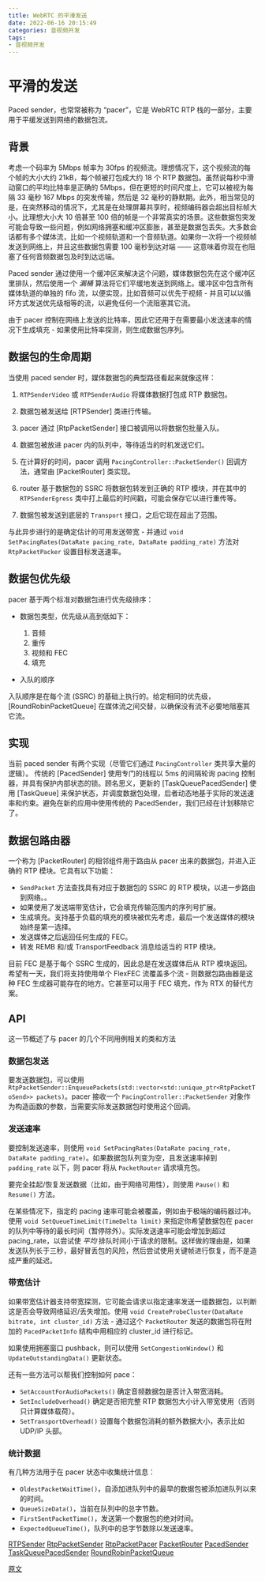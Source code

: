 ```yaml
---
title: WebRTC 的平滑发送
date: 2022-06-16 20:15:49
categories: 音视频开发
tags:
- 音视频开发
---
```


# 平滑的发送

Paced sender，也常常被称为 “pacer”，它是 WebRTC RTP 栈的一部分，主要用于平缓发送到网络的数据包流。
<!--more-->
## 背景

考虑一个码率为 5Mbps 帧率为 30fps 的视频流。理想情况下，这个视频流的每个帧的大小大约 21kB，每个帧被打包成大约 18 个 RTP 数据包。虽然说每秒中滑动窗口的平均比特率是正确的 5Mbps，但在更短的时间尺度上，它可以被视为每隔 33 毫秒 167 Mbps 的突发传输，然后是 32 毫秒的静默期。此外，相当常见的是，在突然移动的情况下，尤其是在处理屏幕共享时，视频编码器会超出目标帧大小。比理想大小大 10 倍甚至 100 倍的帧是一个非常真实的场景。这些数据包突发可能会导致一些问题，例如网络拥塞和缓冲区膨胀，甚至是数据包丢失。大多数会话都有多个媒体流，比如一个视频轨道和一个音频轨道。如果你一次将一个视频帧发送到网络上，并且这些数据包需要 100 毫秒到达对端 —— 这意味着你现在也阻塞了任何音频数据包及时到达远端。

Paced sender 通过使用一个缓冲区来解决这个问题，媒体数据包先在这个缓冲区里排队，然后使用一个 _漏桶_ 算法将它们平缓地发送到网络上。缓冲区中包含所有媒体轨道的单独的 fifo 流，以便实现，比如音频可以优先于视频 - 并且可以以循环方式发送优先级相等的流，以避免任何一个流阻塞其它流。

由于 pacer 控制在网络上发送的比特率，因此它还用于在需要最小发送速率的情况下生成填充 - 如果使用比特率探测，则生成数据包序列。

## 数据包的生命周期

当使用 paced sender 时，媒体数据包的典型路径看起来就像这样：

1.  `RTPSenderVideo` 或 `RTPSenderAudio` 将媒体数据打包成 RTP 数据包。

2.  数据包被发送给 [RTPSender] 类进行传输。

3.  pacer 通过 [RtpPacketSender] 接口被调用以将数据包批量入队。

4.  数据包被放进 pacer 内的队列中，等待适当的时机发送它们。

5.  在计算好的时间，pacer 调用 `PacingController::PacketSender()` 回调方法，通常由 [PacketRouter] 类实现。

6.  router 基于数据包的 SSRC 将数据包转发到正确的 RTP 模块，并在其中的 `RTPSenderEgress` 类中打上最后的时间戳，可能会保存它以进行重传等。

7.  数据包被发送到底层的 `Transport` 接口，之后它现在超出了范围。

与此异步进行的是确定估计的可用发送带宽 - 并通过 `void SetPacingRates(DataRate pacing_rate, DataRate padding_rate)` 方法对 `RtpPacketPacker` 设置目标发送速率。

## 数据包优先级

pacer 基于两个标准对数据包进行优先级排序：

*   数据包类型，优先级从高到低如下：
    1.  音频
    2.  重传
    3.  视频和 FEC
    4.  填充

*   入队的顺序

入队顺序是在每个流 (SSRC) 的基础上执行的。给定相同的优先级，[RoundRobinPacketQueue] 在媒体流之间交替，以确保没有流不必要地阻塞其它流。

## 实现

当前 paced sender 有两个实现（尽管它们通过 `PacingController` 类共享大量的逻辑）。 传统的 [PacedSender] 使用专门的线程以 5ms 的间隔轮询 pacing 控制器，并具有保护内部状态的锁。顾名思义，更新的 [TaskQueuePacedSender] 使用 [TaskQueue] 来保护状态，并调度数据包处理，后者动态地基于实际的发送速率和约束。避免在新的应用中使用传统的 PacedSender，我们已经在计划移除它了。

## 数据包路由器

一个称为 [PacketRouter] 的相邻组件用于路由从 pacer 出来的数据包，并进入正确的 RTP 模块。它具有以下功能：

*   `SendPacket` 方法查找具有对应于数据包的 SSRC 的 RTP 模块，以进一步路由到网络。。
*   如果使用了发送端带宽估计，它会填充传输范围内的序列号扩展。
*   生成填充。支持基于负载的填充的模块被优先考虑，最后一个发送媒体的模块始终是第一选择。
*   发送媒体之后返回任何生成的 FEC。
*   转发 REMB 和/或 TransportFeedback 消息给适当的 RTP 模块。

目前 FEC 是基于每个 SSRC 生成的，因此总是在发送媒体后从 RTP 模块返回。希望有一天，我们将支持使用单个 FlexFEC 流覆盖多个流 - 则数据包路由器是这种 FEC 生成器可能存在的地方。它甚至可以用于 FEC 填充，作为 RTX 的替代方案。

## API

这一节概述了与 pacer 的几个不同用例相关的类和方法

### 数据包发送

要发送数据包，可以使用 `RtpPacketSender::EnqueuePackets(std::vector<std::unique_ptr<RtpPacketToSend>> packets)`。pacer 接收一个 `PacingController::PacketSender` 对象作为构造函数的参数，当需要实际发送数据包时使用这个回调。

### 发送速率

要控制发送速率，则使用 `void SetPacingRates(DataRate pacing_rate, DataRate padding_rate)`。如果数据包队列变为空，且发送速率掉到 `padding_rate` 以下，则 pacer 将从 `PacketRouter` 请求填充包。

要完全挂起/恢复发送数据（比如，由于网络可用性），则使用 `Pause()` 和 `Resume()` 方法。

在某些情况下，指定的 pacing 速率可能会被覆盖，例如由于极端的编码器过冲。使用 `void SetQueueTimeLimit(TimeDelta limit)` 来指定你希望数据包在 pacer 的队列中等待的最长时间（暂停除外）。实际发送速率可能会增加到超过 pacing_rate，以尝试使 _平均_ 排队时间小于请求的限制。这样做的理由是，如果发送队列长于三秒，最好冒丢包的风险，然后尝试使用关键帧进行恢复，而不是造成严重的延迟。

### 带宽估计

如果带宽估计器支持带宽探测，它可能会请求以指定速率发送一组数据包，以判断这是否会导致网络延迟/丢失增加。使用 `void CreateProbeCluster(DataRate bitrate, int cluster_id)` 方法 - 通过这个 `PacketRouter` 发送的数据包将在附加的 `PacedPacketInfo` 结构中用相应的 cluster_id 进行标记。

如果使用拥塞窗口 pushback，则可以使用 `SetCongestionWindow()` 和 `UpdateOutstandingData()` 更新状态。

还有一些方法可以帮我们控制如何 pace：

*   `SetAccountForAudioPackets()` 确定音频数据包是否计入带宽消耗。
*   `SetIncludeOverhead()` 确定是否把完整 RTP 数据包大小计入带宽使用（否则只计算媒体载荷）。
*   `SetTransportOverhead()` 设置每个数据包消耗的额外数据大小，表示比如 UDP/IP 头部。

### 统计数据

有几种方法用于在 pacer 状态中收集统计信息：

*   `OldestPacketWaitTime()`，自添加进队列中的最早的数据包被添加进队列以来的时间。
*   `QueueSizeData()`，当前在队列中的总字节数。
*   `FirstSentPacketTime()`，发送第一个数据包的绝对时间。
*   `ExpectedQueueTime()`，队列中的总字节数除以发送速率。

[RTPSender](https://source.chromium.org/chromium/chromium/src/+/main:third_party/webrtc/modules/rtp_rtcp/source/rtp_sender.h)
[RtpPacketSender](https://source.chromium.org/chromium/chromium/src/+/main:third_party/webrtc/modules/rtp_rtcp/include/rtp_packet_sender.h)
[RtpPacketPacer](https://source.chromium.org/chromium/chromium/src/+/main:third_party/webrtc/modules/pacing/rtp_packet_pacer.h)
[PacketRouter](https://source.chromium.org/chromium/chromium/src/+/main:third_party/webrtc/modules/pacing/packet_router.h)
[PacedSender](https://source.chromium.org/chromium/chromium/src/+/main:media/cast/net/pacing/paced_sender.h)
[TaskQueuePacedSender](https://source.chromium.org/chromium/chromium/src/+/main:third_party/webrtc/modules/pacing/task_queue_paced_sender.h)
[RoundRobinPacketQueue](https://source.chromium.org/chromium/chromium/src/+/main:third_party/webrtc/modules/pacing/round_robin_packet_queue.h)

[原文](webrtc/modules/pacing/g3doc/index.md)
